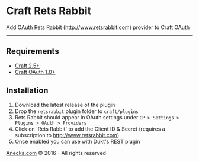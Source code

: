 # Craft Rets Rabbit

Add OAuth Rets Rabbit (http://www.retsrabbit.com) provider to Craft OAuth

-------------------------------------------

## Requirements

- [Craft 2.5+](http://buildwithcraft.com/)
- [Craft OAuth 1.0+](https://dukt.net/craft/oauth)

## Installation

1. Download the latest release of the plugin
2. Drop the `retsrabbit` plugin folder to `craft/plugins`
3. Rets Rabbit should appear in OAuth settings under `CP > Settings > Plugins > OAuth > Providers`
4. Click on 'Rets Rabbit' to add the Client ID & Secret (requires a subscription to http://www.retsrabbit.com)
5. Once enabled you can use with Dukt's REST plugin



[Anecka.com](http://www.anecka.com/) © 2016 - All rights reserved